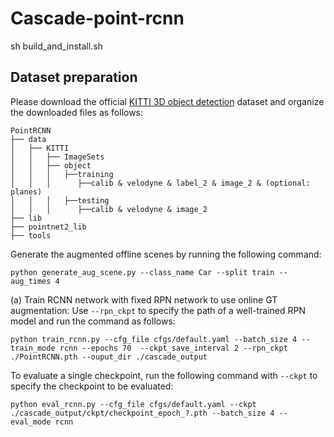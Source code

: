 # Cascade-point-rcnn
sh build_and_install.sh
## Dataset preparation
Please download the official [KITTI 3D object detection](http://www.cvlibs.net/datasets/kitti/eval_object.php?obj_benchmark=3d) dataset and organize the downloaded files as follows: 
```
PointRCNN
├── data
│   ├── KITTI
│   │   ├── ImageSets
│   │   ├── object
│   │   │   ├──training
│   │   │      ├──calib & velodyne & label_2 & image_2 & (optional: planes)
│   │   │   ├──testing
│   │   │      ├──calib & velodyne & image_2
├── lib
├── pointnet2_lib
├── tools
```
 Generate the augmented offline scenes by running the following command:
```
python generate_aug_scene.py --class_name Car --split train --aug_times 4
```
(a) Train RCNN network with fixed RPN network to use online GT augmentation: Use `--rpn_ckpt` to specify the path of a well-trained RPN model and run the command as follows:
```
python train_rcnn.py --cfg_file cfgs/default.yaml --batch_size 4 --train_mode rcnn --epochs 70  --ckpt_save_interval 2 --rpn_ckpt ./PointRCNN.pth --ouput_dir ./cascade_output
```
To evaluate a single checkpoint, run the following command with `--ckpt` to specify the checkpoint to be evaluated:
```
python eval_rcnn.py --cfg_file cfgs/default.yaml --ckpt ./cascade_output/ckpt/checkpoint_epoch_?.pth --batch_size 4 --eval_mode rcnn 
